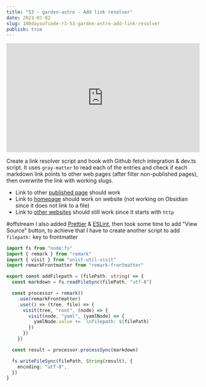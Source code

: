 ```yaml
---
title: "53 - garden-astro - Add link resolver"
date: 2023-07-02
slug: 100daysofcode-r3-53-garden-astro-add-link-resolver
publish: true
---
```


<iframe width="100%" style="aspect-ratio: 16 / 9;" src="https://www.youtube.com/embed/QNxlSBWc09U" title="YouTube video player" frameborder="0" allow="accelerometer; autoplay; clipboard-write; encrypted-media; gyroscope; picture-in-picture; web-share" allowfullscreen></iframe>

Create a link resolver script and hook with Github fetch integration & dev.ts script. It uses `gray-matter` to read each of the entries and check if each markdown link points to other web pages (after filter non-published pages), then overwrite the link with working slugs.

- Link to other [published page](1-Projects/100DaysOfCode-R3/52%20-%20garden-astro%20-%20add%20tailwind.md) should work
- Link to [homepage](/) should work on website (not working on Obsidian since it does not link to a file)
- Link to [other websites](https://narze.live) should still work since it starts with `http`

#offstream
I also added [Prettier](https://github.com/narze/garden-astro/commit/b24181ce8d33752a268e096c9f3e7801320f61de) & [ESLint](https://github.com/narze/garden-astro/commit/317817bbc197abb1e01c59e60b57f944bbf9d790), then took some time to add "View Source" button, to achieve that I have to create another script to add `filepath:` key to frontmatter

```typescript
import fs from "node:fs"
import { remark } from "remark"
import { visit } from "unist-util-visit"
import remarkFrontmatter from "remark-frontmatter"

export const addFilepath = (filePath: string) => {
  const markdown = fs.readFileSync(filePath, "utf-8")

  const processor = remark()
    .use(remarkFrontmatter)
    .use(() => (tree, file) => {
      visit(tree, "root", (node) => {
        visit(node, "yaml", (yamlNode) => {
          yamlNode.value += `\nfilepath: ${filePath}`
        })
      })
    })

  const result = processor.processSync(markdown)

  fs.writeFileSync(filePath, String(result), {
    encoding: "utf-8",
  })
}
```
